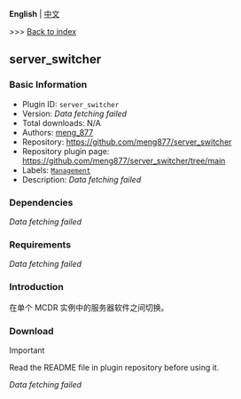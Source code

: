 **English** | [中文](readme-zh_cn.md)

\>\>\> [Back to index](/readme.md)

## server_switcher

### Basic Information

- Plugin ID: `server_switcher`
- Version: *Data fetching failed*
- Total downloads: N/A
- Authors: [meng_877](https://github.com/meng877)
- Repository: https://github.com/meng877/server_switcher
- Repository plugin page: https://github.com/meng877/server_switcher/tree/main
- Labels: [`Management`](/labels/management/readme.md)
- Description: *Data fetching failed*

### Dependencies

*Data fetching failed*

### Requirements

*Data fetching failed*

### Introduction

在单个 MCDR 实例中的服务器软件之间切换。

### Download

> [!IMPORTANT]
> Read the README file in plugin repository before using it.

*Data fetching failed*


